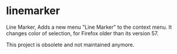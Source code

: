 # linemarker
Line Marker, Adds a new menu "Line Marker" to the context menu. It changes color of selection, for Firefox older than its version 57.

This project is obsolete and not maintained anymore.
